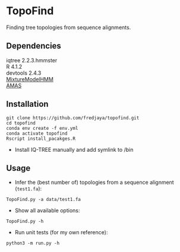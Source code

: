 # TopoFind
Finding tree topologies from sequence alignments.

## Dependencies  
iqtree 2.2.3.hmmster  
R 4.1.2  
devtools 2.4.3  
[MixtureModelHMM](https://github.com/fredjaya/MixtureModelHMM)  
[AMAS](https://github.com/marekborowiec/AMAS)  

## Installation  

```
git clone https://github.com/fredjaya/topofind.git
cd topofind
conda env create -f env.yml
conda activate topofind
Rscript install_pacakges.R
```

- Install IQ-TREE manually and add symlink to /bin  

## Usage  

- Infer the (best number of) topologies from a sequence alignment (`test1.fa`):  
```
TopoFind.py -a data/test1.fa
```  

- Show all available options:  
```
TopoFind.py -h  
```

- Run unit tests (for my own reference):  
```
python3 -m run.py -h  
```
